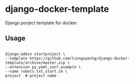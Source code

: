 # django-docker-template

Django porject template for docker.

## Usage

```shell

django-admin startproject \
--template https://github.com/tinnguyentg/django-docker-template/archive/master.zip \
--extension py,yaml,conf,example \
--name robots.txt,start.sh \
project  # project name

```

